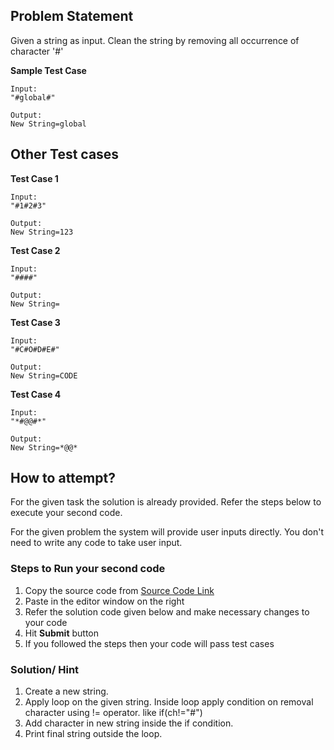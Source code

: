 
## Problem Statement
Given a string as input. Clean the string by removing all occurrence of character 
'#'

**Sample Test Case**
```
Input:
"#global#"

Output:
New String=global
```
## Other Test cases
**Test Case 1**
```
Input:
"#1#2#3"

Output:
New String=123
```
**Test Case 2**
```
Input:
"####"

Output:
New String=
```

**Test Case 3**
```
Input:
"#C#O#D#E#"

Output:
New String=CODE
```
**Test Case 4**
```
Input:
"*#@@#*"

Output:
New String=*@@*
```


## How to attempt?
For the given task the solution is already provided. Refer the steps below to execute your second code.

For the given problem the system will provide user inputs directly. You don't need to write any code to take user input.

### Steps to Run your second code
1. Copy the source code from [Source Code Link](https://raw.githubusercontent.com/Aartiarora22/Lab_assignments/main/Q3/T1/Main.java)
2. Paste in the editor window on the right
3. Refer the solution code given below and make necessary changes to your code
4. Hit **Submit** button
5. If you followed the steps then your code will pass test cases

### Solution/ Hint
1. Create a new string.
2. Apply loop on the given string. Inside loop apply condition on removal character using != operator. like if(ch!="#")
3. Add character in new string inside the if condition.
4. Print final string outside the loop.
